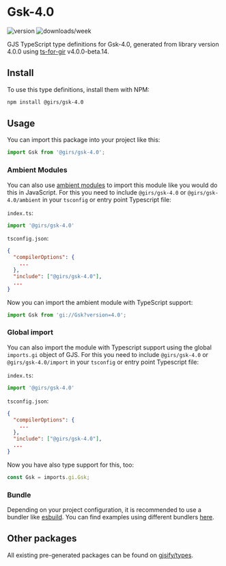 
# Gsk-4.0

![version](https://img.shields.io/npm/v/@girs/gsk-4.0)
![downloads/week](https://img.shields.io/npm/dw/@girs/gsk-4.0)


GJS TypeScript type definitions for Gsk-4.0, generated from library version 4.0.0 using [ts-for-gir](https://github.com/gjsify/ts-for-gir) v4.0.0-beta.14.


## Install

To use this type definitions, install them with NPM:
```bash
npm install @girs/gsk-4.0
```

## Usage

You can import this package into your project like this:
```ts
import Gsk from '@girs/gsk-4.0';
```

### Ambient Modules

You can also use [ambient modules](https://github.com/gjsify/ts-for-gir/tree/main/packages/cli#ambient-modules) to import this module like you would do this in JavaScript.
For this you need to include `@girs/gsk-4.0` or `@girs/gsk-4.0/ambient` in your `tsconfig` or entry point Typescript file:

`index.ts`:
```ts
import '@girs/gsk-4.0'
```

`tsconfig.json`:
```json
{
  "compilerOptions": {
    ...
  },
  "include": ["@girs/gsk-4.0"],
  ...
}
```

Now you can import the ambient module with TypeScript support: 

```ts
import Gsk from 'gi://Gsk?version=4.0';
```

### Global import

You can also import the module with Typescript support using the global `imports.gi` object of GJS.
For this you need to include `@girs/gsk-4.0` or `@girs/gsk-4.0/import` in your `tsconfig` or entry point Typescript file:

`index.ts`:
```ts
import '@girs/gsk-4.0'
```

`tsconfig.json`:
```json
{
  "compilerOptions": {
    ...
  },
  "include": ["@girs/gsk-4.0"],
  ...
}
```

Now you have also type support for this, too:

```ts
const Gsk = imports.gi.Gsk;
```

### Bundle

Depending on your project configuration, it is recommended to use a bundler like [esbuild](https://esbuild.github.io/). You can find examples using different bundlers [here](https://github.com/gjsify/ts-for-gir/tree/main/examples).

## Other packages

All existing pre-generated packages can be found on [gjsify/types](https://github.com/gjsify/types).


